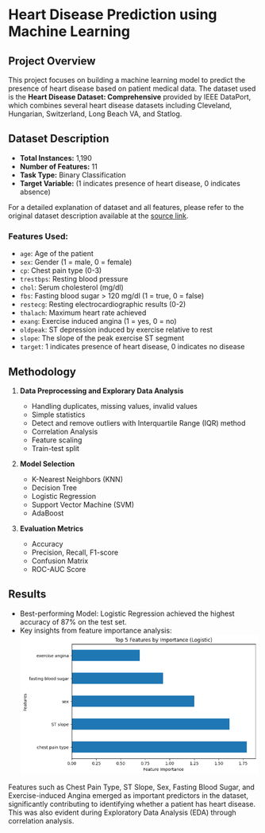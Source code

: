 # Heart Disease Prediction using Machine Learning

## Project Overview
This project focuses on building a machine learning model to predict the presence of heart disease based on patient medical data. The dataset used is the **Heart Disease Dataset: Comprehensive** provided by IEEE DataPort, which combines several heart disease datasets including Cleveland, Hungarian, Switzerland, Long Beach VA, and Statlog.

## Dataset Description

- **Total Instances:** 1,190
- **Number of Features:** 11
- **Task Type:** Binary Classification
- **Target Variable:** (1 indicates presence of heart disease, 0 indicates absence)

For a detailed explanation of dataset and all features, please refer to the original dataset description available at the [source link](https://ieee-dataport.org/open-access/heart-disease-dataset-comprehensive).

### Features Used:
- `age`: Age of the patient
- `sex`: Gender (1 = male, 0 = female)
- `cp`: Chest pain type (0-3)
- `trestbps`: Resting blood pressure
- `chol`: Serum cholesterol (mg/dl)
- `fbs`: Fasting blood sugar > 120 mg/dl (1 = true, 0 = false)
- `restecg`: Resting electrocardiographic results (0-2)
- `thalach`: Maximum heart rate achieved
- `exang`: Exercise induced angina (1 = yes, 0 = no)
- `oldpeak`: ST depression induced by exercise relative to rest
- `slope`: The slope of the peak exercise ST segment
- `target`: 1 indicates presence of heart disease, 0 indicates no disease

## Methodology
1. **Data Preprocessing and Explorary Data Analysis**
   - Handling duplicates, missing values, invalid values
   - Simple statistics 
   - Detect and remove outliers with Interquartile Range (IQR) method
   - Correlation Analysis 
   - Feature scaling
   - Train-test split

2. **Model Selection**
	 - K-Nearest Neighbors (KNN)
	 - Decision Tree 
   - Logistic Regression
   - Support Vector Machine (SVM)
   - AdaBoost 

3. **Evaluation Metrics**
   - Accuracy
   - Precision, Recall, F1-score
   - Confusion Matrix
   - ROC-AUC Score
   
## Results 
- Best-performing Model: Logistic Regression achieved the highest accuracy of 87% on the test set.
- Key insights from feature importance analysis: 
![5-Importance-Features](https://github.com/thimenni/heart-disease-prediction-analysis/blob/main/results/five_importance_features.png)

Features such as Chest Pain Type, ST Slope, Sex, Fasting Blood Sugar, and Exercise-induced Angina emerged as important predictors in the dataset, significantly contributing to identifying whether a patient has heart disease. This was also evident during Exploratory Data Analysis (EDA) through correlation analysis.
